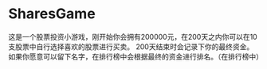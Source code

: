 # SharesGame
这是一个股票投资小游戏，刚开始你会拥有200000元，在200天之内你可以在10支股票中自行选择喜欢的股票进行买卖。
200天结束时会记录下你的最终资金。如果你愿意可以留下名字，在排行榜中会根据最终的资金进行排名。（在排行榜中）
